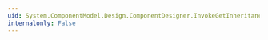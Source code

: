 ```yaml
---
uid: System.ComponentModel.Design.ComponentDesigner.InvokeGetInheritanceAttribute(System.ComponentModel.Design.ComponentDesigner)
internalonly: False
---
```

